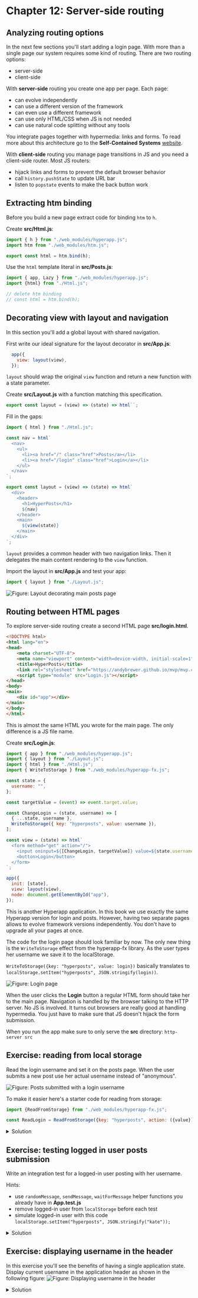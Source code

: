 # Chapter 12: Server-side routing

## Analyzing routing options

In the next few sections you'll start adding a login page. With more than a single page our system requires some kind of routing.
There are two routing options:
* server-side
* client-side

With **server-side** routing you create one app per page. Each page:
* can evolve independently
* can use a different version of the framework
* can even use a different framework
* can use only HTML/CSS when JS is not needed
* can use natural code splitting without any tools

You integrate pages together with hypermedia: links and forms. 
To read more about this architecture go to the **Self-Contained Systems** [website](https://scs-architecture.org/).

With **client-side** routing you manage page transitions in JS and you need a client-side router. 
Most JS routers:
* hijack links and forms to prevent the default browser behavior
* call ```history.pushState``` to update URL bar
* listen to ```popstate``` events to make the back button work

## Extracting htm binding

Before you build a new page extract code for binding ```htm``` to ```h```.

Create **src/Html.js**:
```js
import { h } from "./web_modules/hyperapp.js";
import htm from "./web_modules/htm.js";

export const html = htm.bind(h);
```

Use the ```html``` template literal in **src/Posts.js**:
```js
import { app, Lazy } from "./web_modules/hyperapp.js";
import {html} from "./Html.js";

// delete htm binding
// const html = htm.bind(h);
```

## Decorating view with layout and navigation

In this section you'll add a global layout with shared navigation.

First write our ideal signature for the layout decorator in **src/App.js**:
```js
  app({
    view: layout(view),
  });
```
```layout``` should wrap the original ```view``` function and return a new function with a state parameter.

Create **src/Layout.js** with a function matching this specification.
```js
export const layout = (view) => (state) => html``;
```

Fill in the gaps:
```js
import { html } from "./Html.js";

const nav = html`
  <nav>
    <ul>
      <li><a href="/" class="href">Posts</a></li>
      <li><a href="/login" class="href">Login</a></li>
    </ul>
  </nav>
`;

export const layout = (view) => (state) => html`
  <div>
    <header>
      <h1>HyperPosts</h1>
      ${nav}
    </header>
    <main>
      ${view(state)}
    </main>
  </div>
`;

```
```layout``` provides a common header with two navigation links.
Then it delegates the main content rendering to the ```view``` function. 


Import the layout in **src/App.js** and test your app:
```js
import { layout } from "./Layout.js";
```

![Figure: Layout decorating main posts page](images/layout.png)

## Routing between HTML pages

To explore server-side routing create a second HTML page **src/login.html**.

```html
<!DOCTYPE html>
<html lang="en">
<head>
    <meta charset="UTF-8">
    <meta name="viewport" content="width=device-width, initial-scale=1" />
    <title>HyperPosts</title>
    <link rel="stylesheet" href="https://andybrewer.github.io/mvp/mvp.css">
    <script type="module" src="Login.js"></script>
</head>
<body>
<main>
    <div id="app"></div>
</main>
</body>
</html>
```
This is almost the same HTML you wrote for the main page. The only difference is a JS file name.

Create **src/Login.js**:
```js
import { app } from "./web_modules/hyperapp.js";
import { layout } from "./Layout.js";
import { html } from "./Html.js";
import { WriteToStorage } from "./web_modules/hyperapp-fx.js";

const state = {
  username: "",
};

const targetValue = (event) => event.target.value;

const ChangeLogin = (state, username) => [
  { ...state, username },
  WriteToStorage({ key: "hyperposts", value: username }),
];

const view = (state) => html`
  <form method="get" action="/">
    <input oninput=${[ChangeLogin, targetValue]} value=${state.username} />
    <button>Login</button>
  </form>
`;

app({
  init: [state],
  view: layout(view),
  node: document.getElementById("app"),
});
```
This is another Hyperapp application. 
In this book we use exactly the same Hyperapp version for login and posts. However, having two separate pages allows to evolve
framework versions independently. You don't have to upgrade all your pages at once.

The code for the login page should look familiar by now. 
The only new thing is the ```WriteToStorage``` effect from the hyperapp-fx library. 
As the user types her username we save it to the localStorage. 

```WriteToStorage({key: "hyperposts", value: login})``` basically translates to ```localStorage.setItem("hyperposts", JSON.stringify(login))```.

![Figure: Login page](images/login.png)

When the user clicks the **Login** button a regular HTML form should take her to the main page.
Navigation is handled by the browser talking to the HTTP server. No JS is involved. 
It turns out browsers are really good at handling hypermedia.
You just have to make sure that JS doesn't hijack the form submission. 

When you run the app make sure to only serve the **src** directory: ```http-server src```
 

## Exercise: reading from local storage

Read the login username and set it on the posts page. 
When the user submits a new post use her actual username instead of "anonymous".

![Figure: Posts submitted with a login username](images/username.png)

To make it easier here's a starter code for reading from storage:
```js
import {ReadFromStorage} from "./web_modules/hyperapp-fx.js";

const ReadLogin = ReadFromStorage({key: "hyperposts", action: ({value}) => ...})
```

<details>
    <summary id="reading_local_storage">Solution</summary>

```js
import { ReadFromStorage } from "./web_modules/hyperapp-fx.js";

export const state = {
  ...
  username: "anonymous",
};

export const AddPost = (state, id) => {
  ...
    const newPost = {
      id,
      username: state.username,
      body: state.currentPostText,
    };
  ...  
};

const SetUsername = (state, { value }) =>
  value ? { ...state, username: value } : state;
const ReadUsername = ReadFromStorage({
  key: "hyperposts",
  action: SetUsername,
});

export const init = [state, [LoadLatestPosts, ReadUsername]];
```

</details>

## Exercise: testing logged in user posts submission

Write an integration test for a logged-in user posting with her username.

Hints:
* use ```randomMessage```, ```sendMessage```, ```waitForMessage``` helper functions you already have in **App.test.js**
* remove logged-in user from ```localStorage``` before each test
* simulate logged-in user with this code ```localStorage.setItem("hyperposts", JSON.stringify("kate"));```

<details>
    <summary id="logged_in_posts">Solution</summary>

```js
  beforeEach(function () {
    container().innerHTML = "";
    localStorage.removeItem("hyperposts");
  });

  it("Add a post as logged in user", async () => {
    localStorage.setItem("hyperposts", JSON.stringify("kate"));
    start();
    const newMessage = randomMessage();

    await sendMessage(newMessage);

    await waitForMessage(`@kate ${newMessage}`);
  });
```

</details>

## Exercise: displaying username in the header

In this exercise you'll see the benefits of having a single application state.
Display current username in the application header as shown in the following figure:
![Figure: Displaying username in the header](images/username-header.png)

<details>
    <summary id="displaying_username_in_header">Solution</summary>

**Layout.js**
```js
export const layout = (view) => (state) => html`
  <div>
    <header>
      <h1>@${state.username} HyperPosts</h1>
      ${nav}
    </header>
    <main>
      ${view(state)}
    </main>
  </div>
`;
```

Single application state approach also shines when you need to persist you entire state to localStorage or some remote API.

</details>